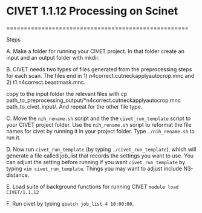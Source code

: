 # CIVET 1.1.12 Processing on Scinet
====================================================

Steps

A. Make a folder for running your CIVET project.  In that folder create an input and an output folder with mkdir.  

B. CIVET needs two types of files generated from the preprocessing steps for each scan.  The files end in 1) n4correct.cutneckapplyautocrop.mnc and 2) t1.n4correct.beastmask.mnc. 

copy to the input folder the relevant files with cp path_to_preprocessing_output/*n4correct.cutneckapplyautocrop.mnc path_to_civet_input/.  And repeat for the other file type.


C. Move the ``nih_rename.sh`` script and the the ``civet_run_template`` script to your CIVET project folder.  Use the ``nih_rename.sh`` script to reformat the file names for civet by running it in your project folder.  Type ``./nih_rename.sh`` to run it.

D. Now run ``civet_run_template`` (by typing ``./civet_run_template``), which will generate a file called job_list that records the settings you want to use.  You can adjust the setting before running if you want ``civet_run_template`` by typing ``vim civet_run_template``.  Things you may want to adjust include N3-distance.
 
E. Load suite of background functions for running CIVET
   ``module load CIVET/1.1.12``

F. Run civet by typing ``qbatch job_list 4 10:00:00``.  
